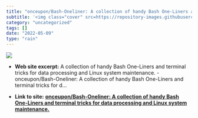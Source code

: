 ```yaml
---
title: "onceupon/Bash-Oneliner: A collection of handy Bash One-Liners and terminal tricks for data processing and Linux system maintenance."
subtitle: '<img class="cover" src=https://repository-images.githubusercontent.com/61099017/cde6c580-765d-11e9-9...'
category: "uncategorized"
tags: []
date: "2022-05-09"
type: "rain"
---
```

<img class="cover" src=https://repository-images.githubusercontent.com/61099017/cde6c580-765d-11e9-9f0a-9d94f2bdf421>



* **Web site excerpt:** A collection of handy Bash One-Liners and terminal tricks for data processing and Linux system maintenance. - onceupon/Bash-Oneliner: A collection of handy Bash One-Liners and terminal tricks for d...

* **Link to site:** **[onceupon/Bash-Oneliner: A collection of handy Bash One-Liners and terminal tricks for data processing and Linux system maintenance.](https://github.com/onceupon/Bash-Oneliner)**